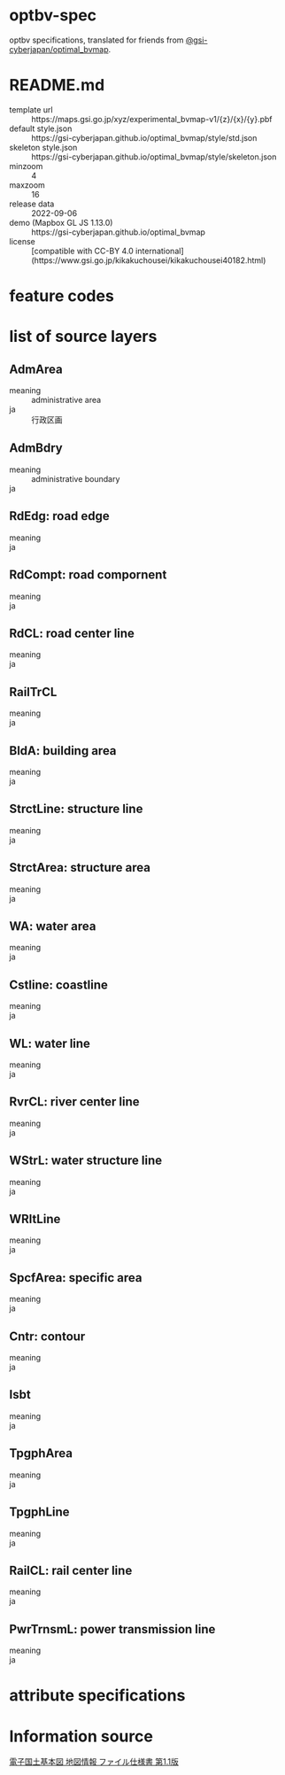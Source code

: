 # optbv-spec
optbv specifications, translated for friends from [@gsi-cyberjapan/optimal_bvmap](https://github.com/gsi-cyberjapan/optimal_bvmap).

# README.md
<dl>
<dt>template url</dt>
<dd>https://maps.gsi.go.jp/xyz/experimental_bvmap-v1/{z}/{x}/{y}.pbf</dd>
<dt>default style.json</dt>
<dd>https://gsi-cyberjapan.github.io/optimal_bvmap/style/std.json</dd>
<dt>skeleton style.json</dt>
<dd>https://gsi-cyberjapan.github.io/optimal_bvmap/style/skeleton.json</dd>
<dt>minzoom</dt>
<dd>4</dd>
<dt>maxzoom</dt>
<dd>16</dd>
<dt>release data</dt>
<dd>2022-09-06</dd>
<dt>demo (Mapbox GL JS 1.13.0)</dt>
<dd>https://gsi-cyberjapan.github.io/optimal_bvmap</dd>
<dt>license</dt>
<dd>[compatible with CC-BY 4.0 international](https://www.gsi.go.jp/kikakuchousei/kikakuchousei40182.html)</dd>
</dl>

# feature codes

# list of source layers
## AdmArea
<dl>
<dt>meaning</dt><dd>administrative area</dd>
<dt>ja</dt><dd>行政区画</dd>
</dl>

## AdmBdry
<dl>
<dt>meaning</dt><dd>administrative boundary</dd>
<dt>ja</dt><dd></dd>
</dl>

## RdEdg: road edge
<dl>
<dt>meaning</dt><dd></dd>
<dt>ja</dt><dd></dd>
</dl>

## RdCompt: road compornent
<dl>
<dt>meaning</dt><dd></dd>
<dt>ja</dt><dd></dd>
</dl>

## RdCL: road center line
<dl>
<dt>meaning</dt><dd></dd>
<dt>ja</dt><dd></dd>
</dl>

## RailTrCL
<dl>
<dt>meaning</dt><dd></dd>
<dt>ja</dt><dd></dd>
</dl>

## BldA: building area
<dl>
<dt>meaning</dt><dd></dd>
<dt>ja</dt><dd></dd>
</dl>

## StrctLine: structure line
<dl>
<dt>meaning</dt><dd></dd>
<dt>ja</dt><dd></dd>
</dl>

## StrctArea: structure area
<dl>
<dt>meaning</dt><dd></dd>
<dt>ja</dt><dd></dd>
</dl>

## WA: water area
<dl>
<dt>meaning</dt><dd></dd>
<dt>ja</dt><dd></dd>
</dl>

## Cstline: coastline
<dl>
<dt>meaning</dt><dd></dd>
<dt>ja</dt><dd></dd>
</dl>

## WL: water line
<dl>
<dt>meaning</dt><dd></dd>
<dt>ja</dt><dd></dd>
</dl>

## RvrCL: river center line
<dl>
<dt>meaning</dt><dd></dd>
<dt>ja</dt><dd></dd>
</dl>

## WStrL: water structure line
<dl>
<dt>meaning</dt><dd></dd>
<dt>ja</dt><dd></dd>
</dl>

## WRltLine
<dl>
<dt>meaning</dt><dd></dd>
<dt>ja</dt><dd></dd>
</dl>

## SpcfArea: specific area
<dl>
<dt>meaning</dt><dd></dd>
<dt>ja</dt><dd></dd>
</dl>

## Cntr: contour
<dl>
<dt>meaning</dt><dd></dd>
<dt>ja</dt><dd></dd>
</dl>

## Isbt
<dl>
<dt>meaning</dt><dd></dd>
<dt>ja</dt><dd></dd>
</dl>

## TpgphArea
<dl>
<dt>meaning</dt><dd></dd>
<dt>ja</dt><dd></dd>
</dl>

## TpgphLine
<dl>
<dt>meaning</dt><dd></dd>
<dt>ja</dt><dd></dd>
</dl>

## RailCL: rail center line
<dl>
<dt>meaning</dt><dd></dd>
<dt>ja</dt><dd></dd>
</dl>

## PwrTrnsmL: power transmission line
<dl>
<dt>meaning</dt><dd></dd>
<dt>ja</dt><dd></dd>
</dl>

# attribute specifications

# Information source
[電子国土基本図 地図情報 ファイル仕様書 第1.1版](https://www.gsi.go.jp/common/000189294.pdf)
